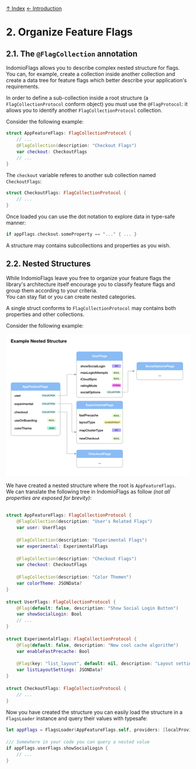 [↑ Index](./../README.md)
[← Introduction](./../introduction.md)

# 2. Organize Feature Flags

<a name="#2.1"/>

## 2.1. The `@FlagCollection` annotation

IndomioFlags allows you to describe complex nested structure for flags. You can, for example, create a collection inside another collection and create a data tree for feature flags which better describe your application's requirements.

In order to define a sub-collection inside a root structure (a `FlagCollectionProtocol` conform object) you must use the `@FlagProtocol`: it allows you to identify another `FlagCollectionProtocol` collection.

Consider the following example:

```swift
struct AppFeatureFlags: FlagCollectionProtocol {
    // ...
    @FlagCollection(description: "Checkout Flags")
    var checkout: CheckoutFlags
    // ...
}
```

The `checkout` variable referes to another sub collection named `CheckoutFlags`:

```swift
struct CheckoutFlags: FlagCollectionProtocol {
    // ...
}
```

Once loaded you can use the dot notation to explore data in type-safe manner:

```swift
if appFlags.checkout.someProperty == "..." { ... }
```

A structure may contains subcollections and properties as you wish.

<a name="#2.2"/>

## 2.2. Nested Structures

While IndomioFlags leave you free to organize your feature flags the library's architecture itself encourage you to classify feature flags and group them according to your criteria.  
You can stay flat or you can create nested categories. 

A single struct conforms to `FlagCollectionProtocol` may contains both properties and other collections.

Consider the following example:

![](./assets/example_structure.png)

We have created a nested structure where the root is `AppFeatureFlags`.  
We can translate the following tree in IndomioFlags as follow *(not all properties are exposed for brevity)*:

```swift

struct AppFeatureFlags: FlagCollectionProtocol {
    @FlagCollection(description: "User's Related Flags")
    var user: UserFlags
    
    @FlagCollection(description: "Experimental Flags")
    var experimental: ExperimentalFlags

    @FlagCollection(description: "Checkout Flags")
    var checkout: CheckoutFlags

    @FlagCollection(description: "Color Themen")
    var colorTheme: JSONData?
}

struct UserFlags: FlagCollectionProtocol {
    @Flag(default: false, description: "Show Social Login Button")
    var showSocialLogin: Bool
    // ...
}

struct ExperimentalFlags: FlagCollectionProtocol {
    @Flag(default: false, description: "New cool cache algorithm")
    var enableFastPrecache: Bool
    
    @Flag(key: "list_layout", default: nil, description: "Layout settings (JSON)")
    var listLayoutSettings: JSONData?
}

struct CheckoutFlags: FlagCollectionProtocol {
    // ...
}
```

Now you have created the structure you can easily load the structure in a `FlagsLoader` instance and query their values with typesafe:

```swift
let appFlags = FlagsLoader(AppFeatureFlags.self, providers: [localProvider])

/// Somewhere in your code you can query a nested value
if appFlags.userFlags.showSocialLogin {
    // ...
}
```